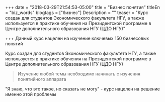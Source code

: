 +++
date = "2018-03-29T21:54:53-05:00"
title = "Бизнес понятия"
titleEn = "biz_words"
blogtags = ["бизнес"]
Description = ""
teaser = "Курс создан для студентов Экономического факультета НГУ, а также используется в практике обучения на Президентской программе в Центре дополнительного образования НГУ (ЦДО НГУ)"

+++
Данный курс нацелен на изучение ключевых 150 бизнесовых понятий

Курс создан для студентов Экономического факультета НГУ, а также используется в практике обучения на Президентской программе в Центре дополнительного образования НГУ (ЦДО НГУ)

<blockquote>Изучение любой темы необходимо начинать с изучения понятийного аппарата</blockquote>

"Я знаю, что это такое, но сказать не могу" - курс нацелен на решение именно этой проблемы